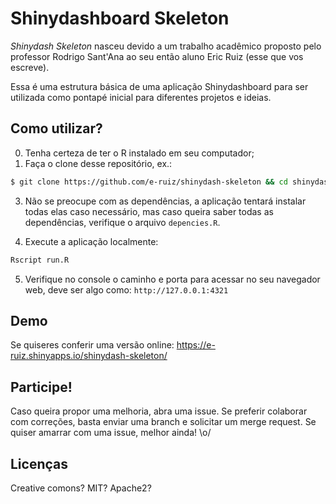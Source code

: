 # Shinydashboard Skeleton

*Shinydash Skeleton* nasceu devido a um trabalho acadêmico proposto pelo professor Rodrigo Sant'Ana ao seu então aluno Eric Ruiz (esse que vos escreve).

Essa é uma estrutura básica de uma aplicação Shinydashboard para ser utilizada como pontapé inicial para diferentes projetos e ideias.


## Como utilizar?

0. Tenha certeza de ter o R instalado em seu computador;
1. Faça o clone desse repositório, ex.: 
```bash
$ git clone https://github.com/e-ruiz/shinydash-skeleton && cd shinydash-skeleton
```
3. Não se preocupe com as dependências, a aplicação tentará instalar todas elas caso necessário, mas caso queira saber todas as dependências, verifique o arquivo `depencies.R`.

4. Execute a aplicação localmente:
```bash
Rscript run.R
```

5. Verifique no console o caminho e porta para acessar no seu navegador web, deve ser algo como: `http://127.0.0.1:4321`


## Demo
Se quiseres conferir uma versão online: https://e-ruiz.shinyapps.io/shinydash-skeleton/


## Participe!
Caso queira propor uma melhoria, abra uma issue. Se preferir colaborar com correções, basta enviar uma branch e solicitar um merge request. Se quiser amarrar com uma issue, melhor ainda! \o/


## Licenças
Creative comons? MIT? Apache2?